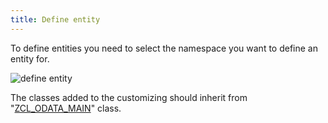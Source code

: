 ```yaml
---
title: Define entity
---
```


To define entities you need to select the namespace you want to define an entity for.

![define entity](pictures/customizing/cust_define_entity.png)

The classes added to the customizing should inherit from "[ZCL_ODATA_MAIN](/dev-objects/classes/zcl_odata_main)" class.